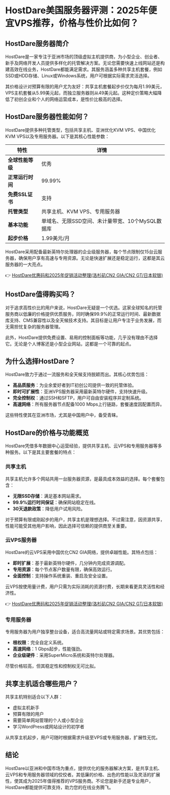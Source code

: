 # HostDare美国服务器评测：2025年便宜VPS推荐，价格与性价比如何？

## HostDare服务器简介

HostDare是一家专注于亚洲市场的顶级虚拟主机提供商，为小型企业、创业者、新手及网络开发人员提供多样化的托管解决方案。无论您需要快速上线网站还是构建高效在线业务，HostDare都能满足需求。其服务涵盖多种共享主机套餐，例如SSD或HDD存储、Linux或Windows系统，用户可根据实际需求灵活选择。

其价格设计对预算有限的用户尤为友好：共享主机套餐起步价仅为每月1.99美元，VPS主机套餐从5.99美元起，而独立服务器则从49美元起。这种定价策略大幅降低了初创企业和个人的网络运营成本，是性价比极高的选择。

## HostDare服务器性能如何？

HostDare提供多种托管类型，包括共享主机、亚洲优化KVM VPS、中国优化KVM VPS以及专用服务器。以下是其核心性能参数：

| **特性**            | **详情**                                      |
|---------------------|----------------------------------------------|
| **全球性能等级**    | 优秀                                         |
| **正常运行时间**    | 99.99%                                       |
| **免费SSL证书**     | 支持                                         |
| **托管类型**        | 共享主机、KVM VPS、专用服务器                |
| **基本功能**        | 单域名、无限SSD空间、未计量带宽、10个MySQL数据库 |
| **起步价格**        | 1.99美元/月                                  |

HostDare采用配备最新英特尔处理器的企业级服务器，每个节点限制仅15台云服务器，确保用户享有高速与专用资源。无论是快速扩展还是稳定运行，这都是其云服务器的一大亮点。

👉 [HostDare优惠码和2025年促销活动整理(洛杉矶CN2 GIA/CN2 GT/日本软银)](https://bit.ly/hostdare)

## HostDare值得购买吗？

对于追求高性价比的用户来说，HostDare无疑是一个优选。这家全球知名的托管服务商以低廉的价格提供优质服务，同时确保99.9%的正常运行时间、最新数据库支持、CMS兼容性以及全天候技术支持。其目标是让用户专注于业务发展，而无需担忧复杂的服务器管理。

此外，HostDare提供免费设置、易用的控制面板等功能，几乎没有理由不选择它。无论是个人博客还是小型企业网站，这都是一个可靠的起点。

## 为什么选择HostDare？

HostDare致力于通过一流服务和全天候支持脱颖而出。其核心优势包括：

- **高品质服务**：为业余爱好者到IT初创公司提供一致的托管体验。
- **即时可扩展性**：亚洲VPS服务器采用最新英特尔硬件，支持快速升级。
- **完全控制权**：通过SSH和SFTP，用户可自由安装程序并定制系统。
- **高速网络**：所有服务器节点配备1000 Mbps上行链路，套餐速度因配置而异。

这些特性使其在亚洲市场，尤其是中国用户中，备受青睐。

## HostDare的价格与功能概览

HostDare凭借多年数据中心运营经验，提供共享主机、云VPS和专用服务器等多种服务。以下是其主要套餐的特点：

### 共享主机

共享主机允许多个网站共用一台服务器资源，是最具成本效益的选择。每个套餐包含：

- **无限SSD存储**：满足基本网站需求。
- **99.9%运行时间保证**：确保网站稳定在线。
- **30天退款政策**：降低用户试用风险。

对于预算有限或刚起步的用户，共享主机是理想选择。不过需注意，因资源共享，性能可能受其他用户影响，因此选择可信赖的提供商至关重要。

### 云VPS服务器

HostDare的云VPS采用中国优化CN2 GIA网络，提供卓越性能。其特点包括：

- **即时扩展**：基于最新英特尔硬件，几分钟内完成资源调配。
- **专用资源**：每个节点客户数量有限，确保高效运行。
- **全面控制**：支持操作系统重装、重启及安全设置。

云VPS按使用量计费，用户只需为实际消耗的资源付费，长期来看更具灵活性和经济性。

👉 [HostDare优惠码和2025年促销活动整理(洛杉矶CN2 GIA/CN2 GT/日本软银)](https://bit.ly/hostdare)

### 专用服务器

专用服务器为用户独享整台设备，适合高流量网站或特定需求场景。其优势包括：

- **根权限**：完全自定义系统。
- **高速网络**：1 Gbps起步，性能强劲。
- **企业级硬件**：采用SuperMicro系统和英特尔处理器。

尽管价格较高，但其稳定性和控制权无可比拟。

## 共享主机适合哪些用户？

共享主机特别适合以下人群：

- 虚拟主机新手
- 预算有限的用户
- 需要简单网站管理的个人或小型企业
- 学习WordPress或网站设计的初学者

从共享主机起步，用户可随时根据需求升级至VPS或专用服务器，扩展性无忧。

## 结论

HostDare以亚洲和中国市场为重点，提供优化的服务器解决方案，是共享主机、云VPS和专用服务器领域的佼佼者。其低廉的价格、出色的性能以及灵活的扩展性，使其成为2025年值得推荐的VPS服务商。不论您是新手还是专业用户，HostDare都能提供可靠支持，助力您的在线业务腾飞。
